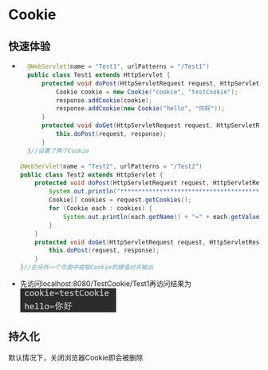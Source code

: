 # Cookie

## 快速体验

* ```java
    @WebServlet(name = "Test1", urlPatterns = "/Test1")
    public class Test1 extends HttpServlet {
        protected void doPost(HttpServletRequest request, HttpServletResponse response) throws ServletException, IOException {
            Cookie cookie = new Cookie("cookie", "testCookie");
            response.addCookie(cookie);
            response.addCookie(new Cookie("hello", "你好"));
        }
        protected void doGet(HttpServletRequest request, HttpServletResponse response) throws ServletException, IOException {
            this.doPost(request, response);
        }
    }//设置了两个Cookie
    ```

    ```java
    @WebServlet(name = "Test2", urlPatterns = "/Test2")
    public class Test2 extends HttpServlet {
        protected void doPost(HttpServletRequest request, HttpServletResponse response) throws ServletException, IOException {
            System.out.println("*******************************************************************");
            Cookie[] cookies = request.getCookies();
            for (Cookie each : cookies) {
                System.out.println(each.getName() + "=" + each.getValue());
            }
        }
        protected void doGet(HttpServletRequest request, HttpServletResponse response) throws ServletException, IOException {
            this.doPost(request, response);
        }
    }//在另外一个页面中提取Cookie的键值对并输出
    ```

* 先访问localhost:8080/TestCookie/Test1再访问结果为![image-20191029101634108](image-20191029101634108.png)

## 持久化

默认情况下，关闭浏览器Cookie即会被删除

